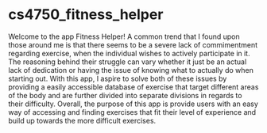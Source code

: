 # cs4750_fitness_helper

Welcome to the app Fitness Helper! 
A common trend that I found upon those around me is that there seems to be a severe lack of commimentment regarding exercise, when the individual wishes to actively participate in it. The reasoning behind their struggle can vary whether it just be an actual lack of dedication or having the issue of knowing what to actually do when starting out. With this app, I aspire to solve both of these issues by providing a easily accessible database of exercise that target different areas of the body and are further divided into separate divisions in regards to their difficulty. Overall, the purpose of this app is provide users with an easy way of accessing and finding exercises that fit their level of experience and build up towards the more difficult exercises. 



